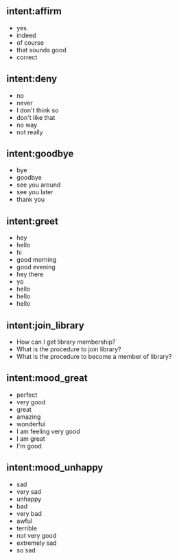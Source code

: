 ## intent:affirm
- yes
- indeed
- of course
- that sounds good
- correct

## intent:deny
- no
- never
- I don't think so
- don't like that
- no way
- not really

## intent:goodbye
- bye
- goodbye
- see you around
- see you later
- thank you

## intent:greet
- hey
- hello
- hi
- good morning
- good evening
- hey there
- yo
- hello
- hello
- hello

## intent:join_library
- How can I get library membership?
- What is the procedure to join library?
- What is the procedure to become a member of library?

## intent:mood_great
- perfect
- very good
- great
- amazing
- wonderful
- I am feeling very good
- I am great
- I'm good

## intent:mood_unhappy
- sad
- very sad
- unhappy
- bad
- very bad
- awful
- terrible
- not very good
- extremely sad
- so sad
